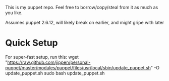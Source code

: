 This is my puppet repo. Feel free to borrow/copy/steal from it as much as you like.

Assumes puppet 2.6.12, will likely break on earlier, and might gripe with later

Quick Setup
===========

For super-fast setup, run this:
    wget "https://raw.github.com/jippen/personal-puppet/master/modules/puppet/files/usr/local/sbin/update_puppet.sh" -O update_puppet.sh
    sudo bash update_puppet.sh
